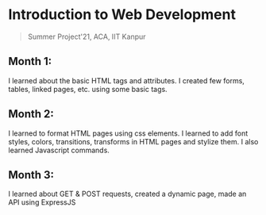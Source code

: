 # Introduction to Web Development

> Summer Project'21, ACA, IIT Kanpur

## Month 1:

I learned about the basic HTML tags and attributes. I created few forms, tables, linked pages, etc. using some basic tags.

## Month 2:

I learned to format HTML pages using css elements. I learned to add font styles, colors, transitions, transforms in HTML pages and stylize them. I also learned Javascript commands.

## Month 3:

I learned about GET & POST requests, created a dynamic page, made an API using ExpressJS

